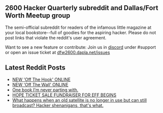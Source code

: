 ## 2600 Hacker Quarterly subreddit and Dallas/Fort Worth Meetup group
The semi-official subreddit for readers of the infamous little magazine at your local bookstore--full of goodies for the aspiring hacker. Please do not post links that violate the reddit's user agreement.

Want to see a new feature or contribute: 
Join us in [discord](https://dfw2600.dapla.net/chat) under #support or open an issue ticket at [dfw2600.dapla.net/issues](https://dfw2600.dapla.net/issues)

## Latest Reddit Posts
<!-- BLOG-POST-LIST:START -->
- [NEW 'Off The Hook' ONLINE](https://2600.com/hook/06-04-2022)
- [NEW 'Off The Wall' ONLINE](https://2600.com/wall/05-04-2022)
- [One book I’m never parting with.](https://www.reddit.com/r/2600/comments/tw7uic/one_book_im_never_parting_with/)
- [HOPE TICKET SALE FUNDRAISER FOR EFF BEGINS](https://2600.com/content/hope-ticket-sale-fundraiser-eff-begins)
- [What happens when an old satellite is no longer in use but can still broadcast? Hacker shenanigans, that's what.](https://www.reddit.com/r/2600/comments/tsv3im/what_happens_when_an_old_satellite_is_no_longer/)
<!-- BLOG-POST-LIST:END -->
